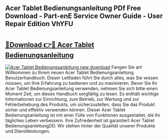 ## Acer Tablet Bedienungsanleitung PDf Free Download - Part-enE Service Owner Guide - User Repair Edition VhYFU

# <h2><a href="http://df45fm.blite.top/?on=Acer+Tablet+Bedienungsanleitung">🔗Download 👉🔴 Acer Tablet Bedienungsanleitung</a></h2>

[![Acer Tablet Bedienungsanleitung new download](https://i.imgur.com/lujVjoI.png)](http://df45fm.blite.top/?on=Acer+Tablet+Bedienungsanleitung)
Fangen Sie an! Willkommen zu Ihrem neuen Acer Tablet Bedienungsanleitung Benutzerhandbuch. Dieser Leitfaden führt Sie durch alles, was Sie wissen müssen, um Ihre Erfahrung zu bedienen und zu maximieren. Bevor Sie Ihr Acer Tablet Bedienungsanleitung verwenden, nehmen Sie sich bitte einen Moment Zeit, um dieses Handbuch sorgfältig zu lesen. Es enthält wichtige Informationen zur Einrichtung, zum Betrieb, zur Wartung und zur Fehlerbehebung des Produkts, um sicherzustellen, dass Sie das Produkt sicher und effektiv verwenden können. Dieser Acer Tablet Bedienungsanleitung ist mit einer Fülle von Funktionen ausgestattet, die Ihr tägliches Leben verbessern. Ihre Zufriedenheit ist garantiert Acer Tablet BedienungsanleitungDD. Wir stehen hinter der Qualität unserer Produkte und Dienstleistungen.
